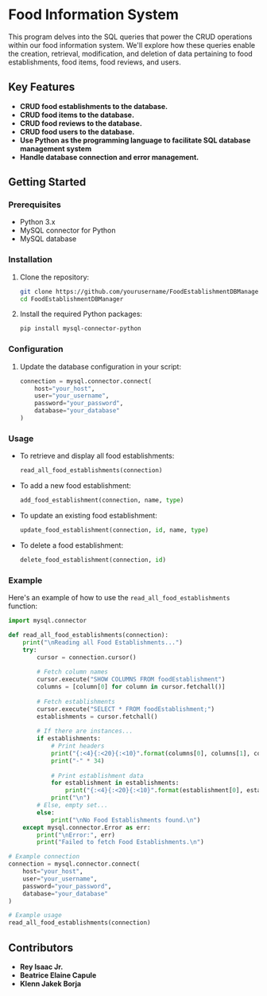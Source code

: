 # Food Information System

This program delves into the SQL queries that power the CRUD operations within our food information system. We'll explore how these queries enable the creation, retrieval, modification, and deletion of data pertaining to food establishments, food items, food reviews, and users.

## Key Features

- **CRUD food establishments to the database.**
- **CRUD food items to the database.**
- **CRUD food reviews to the database.**
- **CRUD food users to the database.**
- **Use Python as the programming language to facilitate SQL database management system**
- **Handle database connection and error management.**

## Getting Started

### Prerequisites

- Python 3.x
- MySQL connector for Python
- MySQL database

### Installation

1. Clone the repository:
    ```bash
    git clone https://github.com/yourusername/FoodEstablishmentDBManager.git
    cd FoodEstablishmentDBManager
    ```

2. Install the required Python packages:
    ```bash
    pip install mysql-connector-python
    ```

### Configuration

1. Update the database configuration in your script:
    ```python
    connection = mysql.connector.connect(
        host="your_host",
        user="your_username",
        password="your_password",
        database="your_database"
    )
    ```

### Usage

- To retrieve and display all food establishments:
    ```python
    read_all_food_establishments(connection)
    ```

- To add a new food establishment:
    ```python
    add_food_establishment(connection, name, type)
    ```

- To update an existing food establishment:
    ```python
    update_food_establishment(connection, id, name, type)
    ```

- To delete a food establishment:
    ```python
    delete_food_establishment(connection, id)
    ```

### Example

Here's an example of how to use the `read_all_food_establishments` function:

```python
import mysql.connector

def read_all_food_establishments(connection):
    print("\nReading all Food Establishments...")
    try:
        cursor = connection.cursor()
        
        # Fetch column names
        cursor.execute("SHOW COLUMNS FROM foodEstablishment")
        columns = [column[0] for column in cursor.fetchall()]
        
        # Fetch establishments
        cursor.execute("SELECT * FROM foodEstablishment;")
        establishments = cursor.fetchall()
        
        # If there are instances...
        if establishments:
            # Print headers
            print("{:<4}{:<20}{:<10}".format(columns[0], columns[1], columns[2]))
            print("-" * 34)
            
            # Print establishment data
            for establishment in establishments:
                print("{:<4}{:<20}{:<10}".format(establishment[0], establishment[1], establishment[2]))
            print("\n")
        # Else, empty set...
        else:
            print("\nNo Food Establishments found.\n")
    except mysql.connector.Error as err:
        print("\nError:", err)
        print("Failed to fetch Food Establishments.\n")

# Example connection
connection = mysql.connector.connect(
    host="your_host",
    user="your_username",
    password="your_password",
    database="your_database"
)

# Example usage
read_all_food_establishments(connection)
```
## Contributors

- **Rey Isaac Jr.**
- **Beatrice Elaine Capule**
- **Klenn Jakek Borja**

